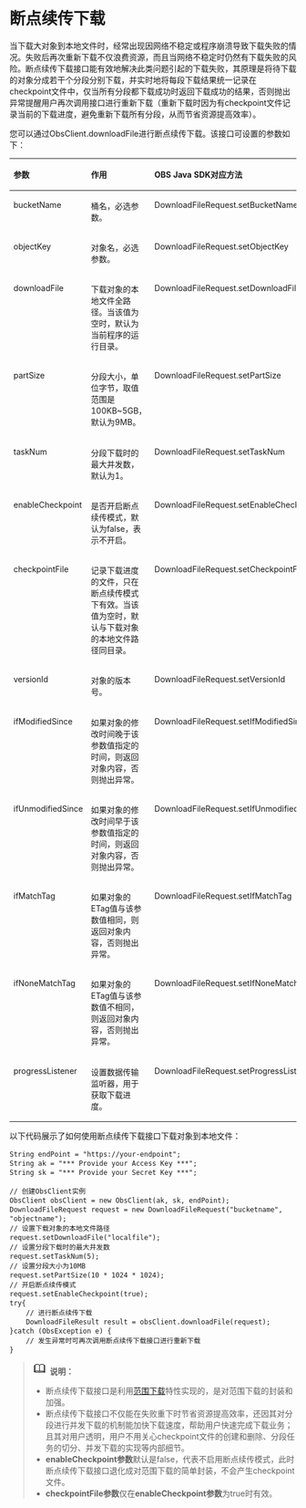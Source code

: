 # 断点续传下载<a name="ZH-CN_TOPIC_0142815493"></a>

当下载大对象到本地文件时，经常出现因网络不稳定或程序崩溃导致下载失败的情况。失败后再次重新下载不仅浪费资源，而且当网络不稳定时仍然有下载失败的风险。断点续传下载接口能有效地解决此类问题引起的下载失败，其原理是将待下载的对象分成若干个分段分别下载，并实时地将每段下载结果统一记录在checkpoint文件中，仅当所有分段都下载成功时返回下载成功的结果，否则抛出异常提醒用户再次调用接口进行重新下载（重新下载时因为有checkpoint文件记录当前的下载进度，避免重新下载所有分段，从而节省资源提高效率）。

您可以通过ObsClient.downloadFile进行断点续传下载。该接口可设置的参数如下：

<a name="table673564717427"></a>
<table><thead align="left"><tr id="row157351647194217"><th class="cellrowborder" valign="top" width="24.582458245824583%" id="mcps1.1.4.1.1"><p id="p7735204744212"><a name="p7735204744212"></a><a name="p7735204744212"></a><strong id="b573584704219"><a name="b573584704219"></a><a name="b573584704219"></a>参数</strong></p>
</th>
<th class="cellrowborder" valign="top" width="42.08420842084208%" id="mcps1.1.4.1.2"><p id="p147354475427"><a name="p147354475427"></a><a name="p147354475427"></a><strong id="b13735164712421"><a name="b13735164712421"></a><a name="b13735164712421"></a>作用</strong></p>
</th>
<th class="cellrowborder" valign="top" width="33.33333333333333%" id="mcps1.1.4.1.3"><p id="p1356414283519"><a name="p1356414283519"></a><a name="p1356414283519"></a><strong id="b1156422814518"><a name="b1156422814518"></a><a name="b1156422814518"></a>OBS Java SDK对应方法</strong></p>
</th>
</tr>
</thead>
<tbody><tr id="row4423181155813"><td class="cellrowborder" valign="top" width="24.582458245824583%" headers="mcps1.1.4.1.1 "><p id="p9423101185815"><a name="p9423101185815"></a><a name="p9423101185815"></a>bucketName</p>
</td>
<td class="cellrowborder" valign="top" width="42.08420842084208%" headers="mcps1.1.4.1.2 "><p id="p742313111582"><a name="p742313111582"></a><a name="p742313111582"></a>桶名，必选参数。</p>
</td>
<td class="cellrowborder" valign="top" width="33.33333333333333%" headers="mcps1.1.4.1.3 "><p id="p54231015588"><a name="p54231015588"></a><a name="p54231015588"></a>DownloadFileRequest.setBucketName</p>
</td>
</tr>
<tr id="row25741033581"><td class="cellrowborder" valign="top" width="24.582458245824583%" headers="mcps1.1.4.1.1 "><p id="p1157414395813"><a name="p1157414395813"></a><a name="p1157414395813"></a>objectKey</p>
</td>
<td class="cellrowborder" valign="top" width="42.08420842084208%" headers="mcps1.1.4.1.2 "><p id="p4575193175810"><a name="p4575193175810"></a><a name="p4575193175810"></a>对象名，必选参数。</p>
</td>
<td class="cellrowborder" valign="top" width="33.33333333333333%" headers="mcps1.1.4.1.3 "><p id="p17575113165812"><a name="p17575113165812"></a><a name="p17575113165812"></a>DownloadFileRequest.setObjectKey</p>
</td>
</tr>
<tr id="row1973519478422"><td class="cellrowborder" valign="top" width="24.582458245824583%" headers="mcps1.1.4.1.1 "><p id="p20735104715427"><a name="p20735104715427"></a><a name="p20735104715427"></a>downloadFile</p>
</td>
<td class="cellrowborder" valign="top" width="42.08420842084208%" headers="mcps1.1.4.1.2 "><p id="p14199144312205"><a name="p14199144312205"></a><a name="p14199144312205"></a>下载对象的本地文件全路径。当该值为空时，默认为当前程序的运行目录。</p>
</td>
<td class="cellrowborder" valign="top" width="33.33333333333333%" headers="mcps1.1.4.1.3 "><p id="p719911435203"><a name="p719911435203"></a><a name="p719911435203"></a>DownloadFileRequest.setDownloadFile</p>
</td>
</tr>
<tr id="row15736114714421"><td class="cellrowborder" valign="top" width="24.582458245824583%" headers="mcps1.1.4.1.1 "><p id="p1626713248439"><a name="p1626713248439"></a><a name="p1626713248439"></a>partSize</p>
</td>
<td class="cellrowborder" valign="top" width="42.08420842084208%" headers="mcps1.1.4.1.2 "><p id="p8198154312016"><a name="p8198154312016"></a><a name="p8198154312016"></a>分段大小，单位字节，取值范围是100KB~5GB，默认为9MB。</p>
</td>
<td class="cellrowborder" valign="top" width="33.33333333333333%" headers="mcps1.1.4.1.3 "><p id="p1197134302018"><a name="p1197134302018"></a><a name="p1197134302018"></a>DownloadFileRequest.setPartSize</p>
</td>
</tr>
<tr id="row6736247194211"><td class="cellrowborder" valign="top" width="24.582458245824583%" headers="mcps1.1.4.1.1 "><p id="p13137113084312"><a name="p13137113084312"></a><a name="p13137113084312"></a>taskNum</p>
</td>
<td class="cellrowborder" valign="top" width="42.08420842084208%" headers="mcps1.1.4.1.2 "><p id="p1419764318203"><a name="p1419764318203"></a><a name="p1419764318203"></a>分段下载时的最大并发数，默认为1。</p>
</td>
<td class="cellrowborder" valign="top" width="33.33333333333333%" headers="mcps1.1.4.1.3 "><p id="p419634313203"><a name="p419634313203"></a><a name="p419634313203"></a>DownloadFileRequest.setTaskNum</p>
</td>
</tr>
<tr id="row865923414433"><td class="cellrowborder" valign="top" width="24.582458245824583%" headers="mcps1.1.4.1.1 "><p id="p1659113434312"><a name="p1659113434312"></a><a name="p1659113434312"></a>enableCheckpoint</p>
</td>
<td class="cellrowborder" valign="top" width="42.08420842084208%" headers="mcps1.1.4.1.2 "><p id="p1019519438208"><a name="p1019519438208"></a><a name="p1019519438208"></a>是否开启断点续传模式，默认为false，表示不开启。</p>
</td>
<td class="cellrowborder" valign="top" width="33.33333333333333%" headers="mcps1.1.4.1.3 "><p id="p1619514319206"><a name="p1619514319206"></a><a name="p1619514319206"></a>DownloadFileRequest.setEnableCheckpoint</p>
</td>
</tr>
<tr id="row61076358202"><td class="cellrowborder" valign="top" width="24.582458245824583%" headers="mcps1.1.4.1.1 "><p id="p121081535142016"><a name="p121081535142016"></a><a name="p121081535142016"></a>checkpointFile</p>
</td>
<td class="cellrowborder" valign="top" width="42.08420842084208%" headers="mcps1.1.4.1.2 "><p id="p15194104319204"><a name="p15194104319204"></a><a name="p15194104319204"></a>记录下载进度的文件，只在断点续传模式下有效。当该值为空时，默认与下载对象的本地文件路径同目录。</p>
</td>
<td class="cellrowborder" valign="top" width="33.33333333333333%" headers="mcps1.1.4.1.3 "><p id="p15193134313200"><a name="p15193134313200"></a><a name="p15193134313200"></a>DownloadFileRequest.setCheckpointFile</p>
</td>
</tr>
<tr id="row3775344162020"><td class="cellrowborder" valign="top" width="24.582458245824583%" headers="mcps1.1.4.1.1 "><p id="p117751244122016"><a name="p117751244122016"></a><a name="p117751244122016"></a>versionId</p>
</td>
<td class="cellrowborder" valign="top" width="42.08420842084208%" headers="mcps1.1.4.1.2 "><p id="p6776944132011"><a name="p6776944132011"></a><a name="p6776944132011"></a>对象的版本号。</p>
</td>
<td class="cellrowborder" valign="top" width="33.33333333333333%" headers="mcps1.1.4.1.3 "><p id="p20776184417205"><a name="p20776184417205"></a><a name="p20776184417205"></a>DownloadFileRequest.setVersionId</p>
</td>
</tr>
<tr id="row9351741185612"><td class="cellrowborder" valign="top" width="24.582458245824583%" headers="mcps1.1.4.1.1 "><p id="p7351164135617"><a name="p7351164135617"></a><a name="p7351164135617"></a>ifModifiedSince</p>
</td>
<td class="cellrowborder" valign="top" width="42.08420842084208%" headers="mcps1.1.4.1.2 "><p id="p57961714131014"><a name="p57961714131014"></a><a name="p57961714131014"></a>如果对象的修改时间晚于该参数值指定的时间，则返回对象内容，否则抛出异常。</p>
</td>
<td class="cellrowborder" valign="top" width="33.33333333333333%" headers="mcps1.1.4.1.3 "><p id="p143511415569"><a name="p143511415569"></a><a name="p143511415569"></a>DownloadFileRequest.setIfModifiedSince</p>
</td>
</tr>
<tr id="row3396154235616"><td class="cellrowborder" valign="top" width="24.582458245824583%" headers="mcps1.1.4.1.1 "><p id="p1539644295610"><a name="p1539644295610"></a><a name="p1539644295610"></a>ifUnmodifiedSince</p>
</td>
<td class="cellrowborder" valign="top" width="42.08420842084208%" headers="mcps1.1.4.1.2 "><p id="p20796141410109"><a name="p20796141410109"></a><a name="p20796141410109"></a>如果对象的修改时间早于该参数值指定的时间，则返回对象内容，否则抛出异常。</p>
</td>
<td class="cellrowborder" valign="top" width="33.33333333333333%" headers="mcps1.1.4.1.3 "><p id="p10396194217562"><a name="p10396194217562"></a><a name="p10396194217562"></a>DownloadFileRequest.setIfUnmodifiedSince</p>
</td>
</tr>
<tr id="row013815432560"><td class="cellrowborder" valign="top" width="24.582458245824583%" headers="mcps1.1.4.1.1 "><p id="p913894355612"><a name="p913894355612"></a><a name="p913894355612"></a>ifMatchTag</p>
</td>
<td class="cellrowborder" valign="top" width="42.08420842084208%" headers="mcps1.1.4.1.2 "><p id="p1179711421017"><a name="p1179711421017"></a><a name="p1179711421017"></a>如果对象的ETag值与该参数值相同，则返回对象内容，否则抛出异常。</p>
</td>
<td class="cellrowborder" valign="top" width="33.33333333333333%" headers="mcps1.1.4.1.3 "><p id="p14138643145611"><a name="p14138643145611"></a><a name="p14138643145611"></a>DownloadFileRequest.setIfMatchTag</p>
</td>
</tr>
<tr id="row131677442566"><td class="cellrowborder" valign="top" width="24.582458245824583%" headers="mcps1.1.4.1.1 "><p id="p171671344175617"><a name="p171671344175617"></a><a name="p171671344175617"></a>ifNoneMatchTag</p>
</td>
<td class="cellrowborder" valign="top" width="42.08420842084208%" headers="mcps1.1.4.1.2 "><p id="p179711411011"><a name="p179711411011"></a><a name="p179711411011"></a>如果对象的ETag值与该参数值不相同，则返回对象内容，否则抛出异常。</p>
</td>
<td class="cellrowborder" valign="top" width="33.33333333333333%" headers="mcps1.1.4.1.3 "><p id="p13167134413568"><a name="p13167134413568"></a><a name="p13167134413568"></a>DownloadFileRequest.setIfNoneMatchTag</p>
</td>
</tr>
<tr id="row555110518719"><td class="cellrowborder" valign="top" width="24.582458245824583%" headers="mcps1.1.4.1.1 "><p id="p86282561457"><a name="p86282561457"></a><a name="p86282561457"></a>progressListener</p>
</td>
<td class="cellrowborder" valign="top" width="42.08420842084208%" headers="mcps1.1.4.1.2 "><p id="p162815564519"><a name="p162815564519"></a><a name="p162815564519"></a>设置数据传输监听器，用于获取下载进度。</p>
</td>
<td class="cellrowborder" valign="top" width="33.33333333333333%" headers="mcps1.1.4.1.3 "><p id="p662805612512"><a name="p662805612512"></a><a name="p662805612512"></a>DownloadFileRequest.setProgressListener</p>
</td>
</tr>
</tbody>
</table>

以下代码展示了如何使用断点续传下载接口下载对象到本地文件：

```
String endPoint = "https://your-endpoint";
String ak = "*** Provide your Access Key ***";
String sk = "*** Provide your Secret Key ***";

// 创建ObsClient实例
ObsClient obsClient = new ObsClient(ak, sk, endPoint);
DownloadFileRequest request = new DownloadFileRequest("bucketname", "objectname");
// 设置下载对象的本地文件路径
request.setDownloadFile("localfile");
// 设置分段下载时的最大并发数
request.setTaskNum(5);
// 设置分段大小为10MB
request.setPartSize(10 * 1024 * 1024);
// 开启断点续传模式
request.setEnableCheckpoint(true);
try{
    // 进行断点续传下载
    DownloadFileResult result = obsClient.downloadFile(request);
}catch (ObsException e) {
    // 发生异常时可再次调用断点续传下载接口进行重新下载
}
```

>![](public_sys-resources/icon-note.gif) **说明：**   
>-   断点续传下载接口是利用[范围下载](范围下载.md)特性实现的，是对范围下载的封装和加强。  
>-   断点续传下载接口不仅能在失败重下时节省资源提高效率，还因其对分段进行并发下载的机制能加快下载速度，帮助用户快速完成下载业务；且其对用户透明，用户不用关心checkpoint文件的创建和删除、分段任务的切分、并发下载的实现等内部细节。  
>-   **enableCheckpoint参数**默认是false，代表不启用断点续传模式，此时断点续传下载接口退化成对范围下载的简单封装，不会产生checkpoint文件。  
>-   **checkpointFile参数**仅在**enableCheckpoint参数**为true时有效。  

